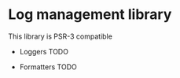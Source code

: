 Log management library
======================

This library is PSR-3 compatible

* Loggers
TODO

* Formatters
TODO